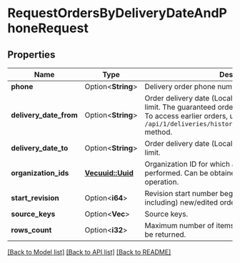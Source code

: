 # RequestOrdersByDeliveryDateAndPhoneRequest

## Properties

Name | Type | Description | Notes
------------ | ------------- | ------------- | -------------
**phone** | Option<**String**> | Delivery order phone number. | 
**delivery_date_from** | Option<**String**> | Order delivery date (Local for delivery terminal). Lower limit.                The guaranteed order availability  is the last 7 days. To access earlier orders, use the `/api/1/deliveries/history/by_delivery_date_and_phone` method. | [optional]
**delivery_date_to** | Option<**String**> | Order delivery date (Local for delivery terminal). Upper limit. | [optional]
**organization_ids** | [**Vec<uuid::Uuid>**](uuid::Uuid.md) | Organization ID for which an order search will be performed.                Can be obtained by `/api/1/organizations` operation. | 
**start_revision** | Option<**i64**> | Revision start number beginning from which (but not including) new/edited orders will be returned. | [optional]
**source_keys** | Option<**Vec<String>**> | Source keys. | [optional]
**rows_count** | Option<**i32**> | Maximum number of items returned.  <remarks>  If null, all items will be returned.  </remarks> | [optional]

[[Back to Model list]](../README.md#documentation-for-models) [[Back to API list]](../README.md#documentation-for-api-endpoints) [[Back to README]](../README.md)



